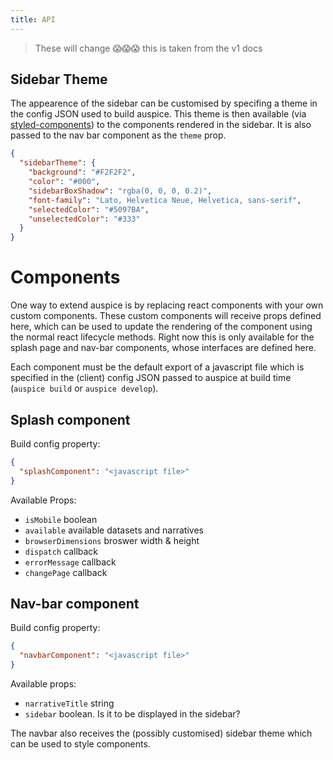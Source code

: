 ```yaml
---
title: API
---
```


> These will change 😱😱😱 this is taken from the v1 docs


## Sidebar Theme

The appearence of the sidebar can be customised by specifing a theme in the config JSON used to build auspice.
This theme is then available (via [styled-components](https://www.styled-components.com/)) to the components rendered in the sidebar.
It is also passed to the nav bar component as the `theme` prop.

```json
{
  "sidebarTheme": {
    "background": "#F2F2F2",
    "color": "#000",
    "sidebarBoxShadow": "rgba(0, 0, 0, 0.2)",
    "font-family": "Lato, Helvetica Neue, Helvetica, sans-serif",
    "selectedColor": "#5097BA",
    "unselectedColor": "#333"
  }
}
```



# Components

One way to extend auspice is by replacing react components with your own custom components.
These custom components will receive props defined here, which can be used to update the rendering of the component using the normal react lifecycle methods.
Right now this is only available for the splash page and nav-bar components, whose interfaces are defined here.

Each component must be the default export of a javascript file which is specified in the (client) config JSON passed to auspice at build time (`auspice build` or `auspice develop`).


## Splash component

Build config property:
```json
{
  "splashComponent": "<javascript file>"
}
```

Available Props:
* `isMobile` boolean
* `available` available datasets and narratives
* `browserDimensions` broswer width & height
* `dispatch` callback
* `errorMessage` callback
* `changePage` callback


## Nav-bar component

Build config property:
```json
{
  "navbarComponent": "<javascript file>"
}
```

Available props:
* `narrativeTitle` string
* `sidebar` boolean. Is it to be displayed in the sidebar?

The navbar also receives the (possibly customised) sidebar theme which can be used to style components.
